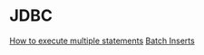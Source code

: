 # JDBC

[How to execute multiple statements](https://github.com/cdandoy/jdbc/wiki/How-to-execute-multiple-statements)
[Batch Inserts](https://github.com/cdandoy/jdbc/wiki/Batch-Inserts)
